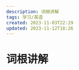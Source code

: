 ```yaml
---
description: 词根讲解
tags: 学习/英语
created: 2023-11-03T22:29
updated: 2023-11-12T18:26
---
```

# 词根讲解

　　‍
